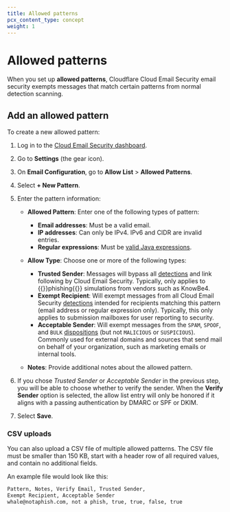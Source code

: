 ```yaml
---
title: Allowed patterns
pcx_content_type: concept
weight: 1
---
```


# Allowed patterns

When you set up **allowed patterns**, Cloudflare Cloud Email Security email security exempts messages that match certain patterns from normal detection scanning.

## Add an allowed pattern

To create a new allowed pattern:

1. Log in to the [Cloud Email Security dashboard](https://horizon.area1security.com/).
2. Go to **Settings** (the gear icon).
3. On **Email Configuration**, go to **Allow List** > **Allowed Patterns**.
4. Select **+ New Pattern**.
5. Enter the pattern information:

    - **Allowed Pattern**: Enter one of the following types of pattern:

        - **Email addresses**: Must be a valid email.
        - **IP addresses**: Can only be IPv4. IPv6 and CIDR are invalid entries.
        - **Regular expressions**: Must be [valid Java expressions](https://www.freeformatter.com/java-regex-tester.html).

    - **Allow Type**: Choose one or more of the following types:

        - **Trusted Sender**: Messages will bypass all [detections](/email-security/reference/dispositions-and-attributes/) and link following by Cloud Email Security. Typically, only applies to {{<glossary-tooltip term_id="phishing">}}phishing{{</glossary-tooltip>}} simulations from vendors such as KnowBe4.
        - **Exempt Recipient**: Will exempt messages from all Cloud Email Security [detections](/email-security/reference/dispositions-and-attributes/) intended for recipients matching this pattern (email address or regular expression only). Typically, this only applies to submission mailboxes for user reporting to security.
        - **Acceptable Sender**: Will exempt messages from the `SPAM`, `SPOOF`, and `BULK` [dispositions](/email-security/reference/dispositions-and-attributes/#available-values) (but not `MALICIOUS` or `SUSPICIOUS`). Commonly used for external domains and sources that send mail on behalf of your organization, such as marketing emails or internal tools.

    - **Notes**: Provide additional notes about the allowed pattern.

6. If you chose *Trusted Sender* or *Acceptable Sender* in the previous step, you will be able to choose whether to verify the sender. When the **Verify Sender** option is selected, the allow list entry will only be honored if it aligns with a passing authentication by DMARC or SPF or DKIM.

7. Select **Save**.

### CSV uploads

You can also upload a CSV file of multiple allowed patterns. The CSV file must be smaller than 150 KB, start with a header row of all required values, and contain no additional fields.

An example file would look like this:

```txt
Pattern, Notes, Verify Email, Trusted Sender,
Exempt Recipient, Acceptable Sender
whale@notaphish.com, not a phish, true, true, false, true
```
